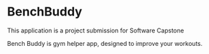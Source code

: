 # BenchBuddy
This application is a project submission for Software Capstone


Bench Buddy is gym helper app, designed to improve your workouts.
